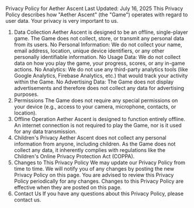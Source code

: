 Privacy Policy for Aether Ascent
Last Updated: July 16, 2025
This Privacy Policy describes how "Aether Ascent" (the "Game") operates with regard to user data. Your privacy is very important to us.
1. Data Collection
Aether Ascent is designed to be an offline, single-player game. The Game does not collect, store, or transmit any personal data from its users.
No Personal Information: We do not collect your name, email address, location, unique device identifiers, or any other personally identifiable information.
No Usage Data: We do not collect data on how you play the game, your progress, scores, or any in-game actions.
No Analytics: We do not use any third-party analytics tools (like Google Analytics, Firebase Analytics, etc.) that would track your activity within the Game.
No Advertising Data: The Game does not display advertisements and therefore does not collect any data for advertising purposes.
2. Permissions
The Game does not require any special permissions on your device (e.g., access to your camera, microphone, contacts, or location).
3. Offline Operation
Aether Ascent is designed to function entirely offline. An internet connection is not required to play the Game, nor is it used for any data transmission.
4. Children's Privacy
Aether Ascent does not collect any personal information from anyone, including children. As the Game does not collect any data, it inherently complies with regulations like the Children's Online Privacy Protection Act (COPPA).
5. Changes to This Privacy Policy
We may update our Privacy Policy from time to time. We will notify you of any changes by posting the new Privacy Policy on this page. You are advised to review this Privacy Policy periodically for any changes. Changes to this Privacy Policy are effective when they are posted on this page.
6. Contact Us
If you have any questions about this Privacy Policy, please contact us.
